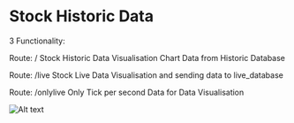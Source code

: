 # Stock Historic Data

3 Functionality:

Route: / 
Stock Historic Data Visualisation Chart
Data from Historic Database

Route: /live
Stock Live Data Visualisation and sending data to live_database

Route: /onlylive
Only Tick per second Data for Data Visualisation 

![Alt text](https://github.com/abhiwer/stock_historic_data/blob/main/image.png?raw=true)